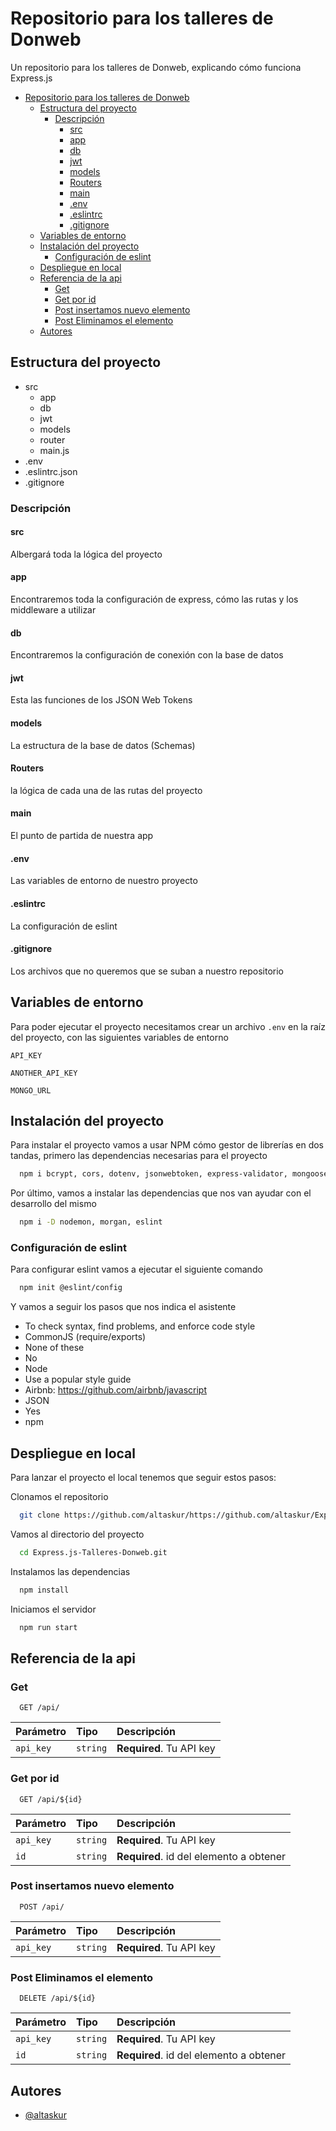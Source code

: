 
# Repositorio para los talleres de Donweb

Un repositorio para los talleres de Donweb, explicando cómo funciona Express.js

- [Repositorio para los talleres de Donweb](#repositorio-para-los-talleres-de-donweb)
  - [Estructura del proyecto](#estructura-del-proyecto)
    - [Descripción](#descripción)
      - [src](#src)
      - [app](#app)
      - [db](#db)
      - [jwt](#jwt)
      - [models](#models)
      - [Routers](#routers)
      - [main](#main)
      - [.env](#env)
      - [.eslintrc](#eslintrc)
      - [.gitignore](#gitignore)
  - [Variables de entorno](#variables-de-entorno)
  - [Instalación del proyecto](#instalación-del-proyecto)
    - [Configuración de eslint](#configuración-de-eslint)
  - [Despliegue en local](#despliegue-en-local)
  - [Referencia de la api](#referencia-de-la-api)
    - [Get](#get)
    - [Get por id](#get-por-id)
    - [Post insertamos nuevo elemento](#post-insertamos-nuevo-elemento)
    - [Post Eliminamos el elemento](#post-eliminamos-el-elemento)
  - [Autores](#autores)

## Estructura del proyecto

- src
  - app
  - db
  - jwt
  - models
  - router
  - main.js
- .env
- .eslintrc.json
- .gitignore

### Descripción

#### src

Albergará toda la lógica del proyecto

#### app

Encontraremos toda la configuración de express, cómo las rutas y los middleware a utilizar

#### db

Encontraremos la configuración de conexión con la base de datos

#### jwt

Esta las funciones de los JSON Web Tokens

#### models

La estructura de la base de datos (Schemas)

#### Routers

la lógica de cada una de las rutas del proyecto

#### main

El punto de partida de nuestra app

#### .env

Las variables de entorno de nuestro proyecto

#### .eslintrc

La configuración de eslint

#### .gitignore

Los archivos que no queremos que se suban a nuestro repositorio

## Variables de entorno

Para poder ejecutar el proyecto necesitamos crear un archivo `.env` en la raíz del proyecto, con las siguientes variables de entorno

`API_KEY`

`ANOTHER_API_KEY`

`MONGO_URL`

## Instalación del proyecto

Para instalar el proyecto vamos a usar NPM cómo gestor de librerías en dos tandas,
primero las dependencias necesarias para el proyecto

```bash
  npm i bcrypt, cors, dotenv, jsonwebtoken, express-validator, mongoose, express
```

Por último, vamos a instalar las dependencias que nos van ayudar con el desarrollo del mismo

```bash
  npm i -D nodemon, morgan, eslint
```

### Configuración de eslint

Para configurar eslint vamos a ejecutar el siguiente comando

```bash
  npm init @eslint/config
```

Y vamos a seguir los pasos que nos indica el asistente

- To check syntax, find problems, and enforce code style
- CommonJS (require/exports)
- None of these
- No
- Node
- Use a popular style guide
- Airbnb: <https://github.com/airbnb/javascript>
- JSON
- Yes
- npm

## Despliegue en local

Para lanzar el proyecto el local tenemos que seguir estos pasos:

Clonamos el repositorio

```bash
  git clone https://github.com/altaskur/https://github.com/altaskur/Express.js-Talleres-Donweb.git
```

Vamos al directorio del proyecto

```bash
  cd Express.js-Talleres-Donweb.git
```

Instalamos las dependencias

```bash
  npm install
```

Iniciamos el servidor

```bash
  npm run start
```

## Referencia de la api

### Get

```http
  GET /api/
```

| Parámetro | Tipo     | Descripción                |
| :-------- | :------- | :------------------------- |
| `api_key` | `string` | **Required**. Tu API key |

### Get por id

```http
  GET /api/${id}
```

| Parámetro | Tipo     | Descripción                |
| :-------- | :------- | :-------------------------------- |
| `api_key` | `string` | **Required**. Tu API key |
| `id`      | `string` | **Required**. id del elemento a obtener |

### Post insertamos nuevo elemento

```http
  POST /api/
```

| Parámetro | Tipo     | Descripción                |
| :-------- | :------- | :-------------------------------- |
| `api_key` | `string` | **Required**. Tu API key |

### Post Eliminamos el elemento

```http
  DELETE /api/${id}
```

| Parámetro | Tipo     | Descripción                |
| :-------- | :------- | :-------------------------------- |
| `api_key` | `string` | **Required**. Tu API key |
| `id`      | `string` | **Required**. id del elemento a obtener |

## Autores

- [@altaskur](https://github.com/altaskur)
